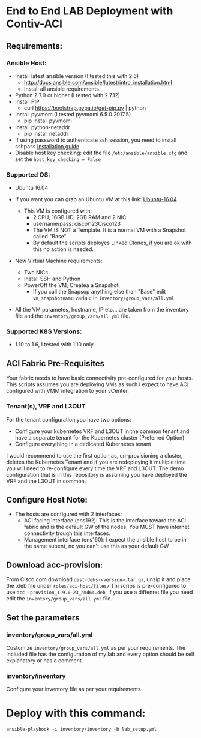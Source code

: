 End to End LAB Deployment with Contiv-ACI
======
## Requirements:
### Ansible Host:
* Install latest ansible version (I tested this with 2.6) 
  * http://docs.ansible.com/ansible/latest/intro_installation.html
  * Install all ansible requirements 
* Python 2.7.9 or higher (I tested with 2.7.12)
* Install PIP
  * curl https://bootstrap.pypa.io/get-pip.py | python
* Install pyvmom (I tested pyvmomi 6.5.0.2017.5)
  * pip install pyvmomi
* Install python-netaddr
  * pip install netaddr
* If using password to authenticate ssh session, you need to install sshpass [Installation guide](https://gist.github.com/arunoda/7790979)
* Disable host key checking:  edit the file `/etc/ansible/ansible.cfg` and set the `host_key_checking = False`
### Supported OS:
* Ubuntu 16.04

* If you want you can grab an Ubuntu VM at this link: [Ubuntu-16.04](https://cisco.box.com/s/hiu0chr0f5el6k9vlt1du912ybn7okuj)
  * This VM is configured with:
    * 2 CPU, 16GB HD, 2GB RAM and 2 NIC
    * username/pass: cisco/123Cisco123
    * The VM IS NOT a Template. It is a normal VM with a Snapshot called "Base".
    * By default the scripts deployes Linked Clones, if you are ok with this no action is needed. 

* New Virtual Machine requirements:
  * Two NICs
  * Install SSH and Python
  * PowerOff the VM, Createa a Snapshot.
    * If you call the Snapsop anything else than "Base" edit `vm_snapshotnam`e variale in `inventory/group_vars/all.yml`

* All the VM parametes, hostname, IP etc... are taken from the inventory file and the `inventory/group_vars/all.yml` file.
### Supported K8S Versions:
* 1.10 to 1.6, I tested with 1.10 only

## ACI Fabric Pre-Requisites
Your fabric needs to have basic connectivity pre-configured for your hosts. 
This scripts assumes you are deploying VMs as such I expect to have ACI configured with VMM integration to your vCenter. 

### Tenant(s), VRF and L3OUT
For the tenant configuration you have two options:
* Configure your kubernetes VRF and L3OUT in the common tenant and have a separate tenant for the Kubernetes cluster (Preferred Option)
* Configure everything in a dedicated Kubernetes tenant

I would recommend to use the first option as, un-provisioning a cluster, deletes the Kubernetes Tenant and if you are redeploying it multiple time you will need to re-configure every time the VRF and L3OUT. 
The demo configuration that is in this repository is assuming you have deployed the VRF and the L3OUT in common.

## Configure Host Note:


* The hosts are configured with 2 interfaces:
  * ACI facing interface (ens192): This is the interface toward the ACI fabric and is the default GW of the nodes. You MUST have internet connectivity trough this interfaces.
  * Management interface (ens160): I expect the ansible host to be in the same subent, no you can't use this as your default GW


## Download acc-provision:
From Cisco.com download `dist-debs-<version>.tar.gz`, unzip it and place the .deb file under `roles/aci-host/files/`
Thi scrips is pre-configured to use `acc -provision_1.9.0-23_amd64.deb`, if you use a diffenret file you need edit the `inventory/group_vars/all.yml` file.

## Set the parameters 
### inventory/group_vars/all.yml
Customize `inventory/group_vars/all.yml` as per your requirements. 
The included file has the configuration of my lab and every option should be self explanatory or has a comment. 

### inventory/inventory

Configure your inventory file as per your requirements 

# Deploy with this command:
`ansible-playbook -i inventory/inventory -b lab_setup.yml`

